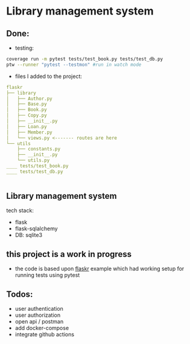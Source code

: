 # Library management system


Done:
----
- testing: 
```sh
coverage run -m pytest tests/test_book.py tests/test_db.py  
ptw --runner "pytest --testmon" #run in watch mode

```

- files I added to the project:
```yaml
flaskr
├── library
│   ├── Author.py
│   ├── Base.py
│   ├── Book.py
│   ├── Copy.py
│   ├── __init__.py
│   ├── Loan.py
│   ├── Member.py
│   └── views.py <------- routes are here
└── utils
    ├── constants.py
    ├── __init__.py
    └── utils.py
____ tests/test_book.py
____ tests/test_db.py
    
```


Library management system
--------------

tech stack:
- flask
- flask-sqlalchemy
- DB: sqlite3


this project is a work in progress
-----------
- the code is based upon [flaskr](https://github.com/pallets-eco/flask-sqlalchemy/tree/main/examples/flaskr) example which had working setup for running tests using pytest


Todos:
----
- user authentication
- user authorization
- open api / postman
- add docker-compose
- integrate github actions
